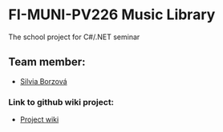 # FI-MUNI-PV226 Music Library
The school project for C#/.NET seminar

## Team member:
* [Silvia Borzová](https://github.com/sborzova)

### Link to github wiki project: 
* [Project wiki](https://github.com/mbamburova/fi-muni-pv226-music-library/wiki)
